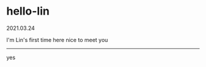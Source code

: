 # hello-lin
2021.03.24

I'm Lin's first time here
nice to meet you

************************************************************************************************************************************************************
yes
